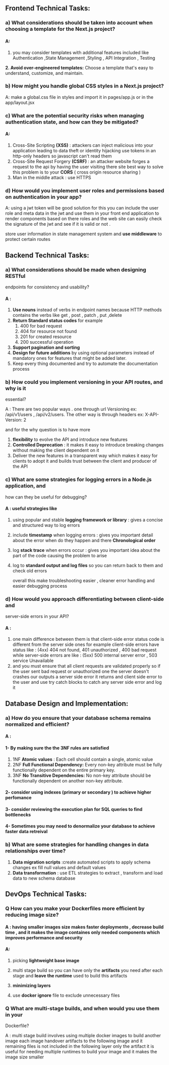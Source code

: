 ## Frontend Technical Tasks:



### a) What considerations should be taken into account when choosing a template for the Next.js project?

#### A:

1. you may consider templates with additional features included like Authentication  ,State Management  ,Styling , API Integration , Testing 

**2. Avoid over-engineered templates:** Choose a template that's easy to understand, customize, and maintain.

### b) How might you handle global CSS styles in a Next.js project?

A: make a global.css file in styles and import it in pages/app.js or in the app/layout.jsx

### c) What are the potential security risks when managing authentication state, and how can they be mitigated?

#### A:

1. Cross-Site Scripting **(XSS)** :  attackers can inject malicious into your application leading to data theft or identity hijacking  use tokens in an http-only headers so javascript can't read them 
2. Cross-Site Request Forgery **(CSRF)** : an attacker website forges a request to the api by having the user visiting there site best way to solve this problem is to your **CORS** ( cross origin resource sharing ) 
3. Man in the middle attack : use HTTPS

### d) How would you implement user roles and permissions based on authentication in your app?

A: using a jwt token will be good solution for this you can include the user role and meta data in the jwt  and use them in your front end application to render components based on there roles and the web site can easily check the signature of the jwt and see if it is valid or not .

store user information in state management system and **use middleware** to protect certain routes 



## Backend Technical Tasks:

### a) What considerations should be made when designing RESTful
endpoints for consistency and usability?

#### A : 

1. **Use nouns** instead of verbs in endpoint names because HTTP methods contains the verbs like get , post , patch , put ,delete 
2. **Return Standard status codes** for example 
   1. 400 for bad request 
   2. 404 for resource not found
   3. 201 for created resource 
   4. 200 successful  operation 
3. **Support pagination and sorting** 
4. **Design for future additions** by using optional parameters  instead of mandatory ones for features that might be added later.
5. Keep every thing documented and try to automate the documentation process 

### b) How could you implement versioning in your API routes, and why is it
essential?

A : There are two popular ways . one through url Versioning  ex: /api/v1/users , /api/v2/users. The other way is through headers ex: X-API-Version: 2 

and for the why question is to have more 

1. **flexibility** to evolve the API and introduce new features 
2. **Controlled Deprecation** : it makes it easy to introduce breaking changes without making the client dependent on it 
3. Deliver the new features in a transparent way which makes it easy for clients to adopt it and builds trust between the client and producer of the API 

### c) What are some strategies for logging errors in a Node.js application, and
how can they be useful for debugging?

#### A : useful strategies like 

1. using popular and stable **logging framework or library** : gives a concise and structured way to log errors 

2. include **timestamp** when logging errors : gives you important detail about the error when do they happen and there **Chronological order**

3. log **stack trace** when errors occur : gives you important idea about the part of the code causing the problem to arise 

4. log to **standard output and log files** so you can return back to them and check old errors 

   overall this make troubleshooting easier , cleaner error handling and easier debugging process 

### d) How would you approach differentiating between client-side and
server-side errors in your API?

#### A : 

1. one main difference between them is that client-side error status code is different from the server side ones for example client-side errors have status like : (4xx) 404 not found, 401 unauthorized , 400 bad request while server-side errors are like : (5xx) 500 internal server error , 503 service Unavailable
2. and you must ensure that all client requests are validated properly so if the user sent bad request or unauthorized one the server doesn't crashes our outputs a server side error it returns and client side error to the user and use try catch blocks to catch any server side error and  log it 



## Database Design and Implementation:

### a) How do you ensure that your database schema remains normalized and efficient?

#### A : 

#### 1- By making sure the the 3NF rules are satisfied 

1. 1NF **Atomic values** : Each cell should contain a single, atomic value
2. 2NF **Full Functional Dependency:** Every non-key attribute must be fully functionally dependent on the entire primary key.
3. 3NF **No Transitive Dependencies:** No non-key attribute should be functionally dependent on another non-key attribute.

#### 2- consider using indexes (primary or secondary ) to achieve higher perfomance

#### 3- consider reviewing the execution plan for SQL queries to find bottlenecks 

#### 4- Sometimes you may need to denormalize your database to achieve faster data retreival 



### b) What are some strategies for handling changes in data relationships over time?

1. **Data migration scripts** :create automated scripts to apply schema changes ex fill null values and default values 
2. **Data transformation** : use ETL strategies to extract , transform and load data to new schema database 





## DevOps Technical Tasks:

### Q How can you make your Dockerfiles more efficient by reducing image size?

#### A : having smaller images size makes faster deployments , decrease build time , and it makes the image containes only needed components which improves performance and security 

#### A: 

1. picking **lightweight base image**

2. multi stage build so you can have only the **artifacts** you need after each stage and **leave the runtime** used to build this artifacts 

3. **minimizing layers** 

4. use **docker ignore** file to exclude unnecessary files 

   

### Q What are multi-stage builds, and when would you use them in your
Dockerfile?

A : multi stage build involves using multiple docker images to build another image each image handover artifacts to the following image and it remaining files is not included in the following layer only the artifact it is useful for needing multiple runtimes to build your image and it makes the image size smaller 

